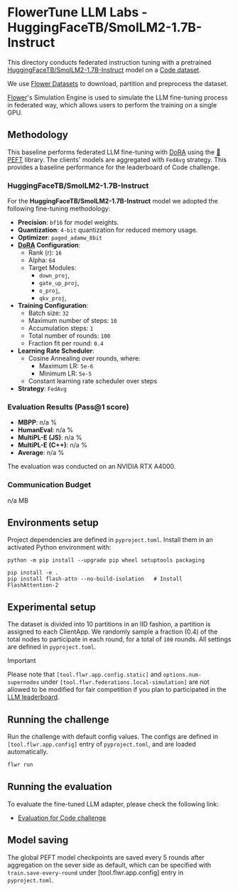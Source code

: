 # FlowerTune LLM Labs - HuggingFaceTB/SmolLM2-1.7B-Instruct

This directory conducts federated instruction tuning with a pretrained [HuggingFaceTB/SmolLM2-1.7B-Instruct](https://huggingface.co/HuggingFaceTB/SmolLM2-1.7B-Instruct) model on a [Code dataset](https://huggingface.co/datasets/flwrlabs/code-alpaca-20k).

We use [Flower Datasets](https://flower.dev/docs/datasets/) to download, partition and preprocess the dataset.

[Flower](https://flower.ai/)'s Simulation Engine is used to simulate the LLM fine-tuning process in federated way,
which allows users to perform the training on a single GPU.


## Methodology

This baseline performs federated LLM fine-tuning with [DoRA](https://arxiv.org/abs/2402.09353) using the [🤗PEFT](https://huggingface.co/docs/peft/en/index) library.
The clients' models are aggregated with `FedAvg` strategy.
This provides a baseline performance for the leaderboard of Code challenge.

### HuggingFaceTB/SmolLM2-1.7B-Instruct

For the **HuggingFaceTB/SmolLM2-1.7B-Instruct** model we adopted the following fine-tuning methodology:

- **Precision**: `bf16` for model weights.
- **Quantization**: `4-bit` quantization for reduced memory usage.
- **Optimizer**: `paged_adamw_8bit`
- **[DoRA](https://arxiv.org/abs/2402.09353) Configuration**:
  - Rank (r): `16`
  - Alpha: `64`
  - Target Modules:
    - `down_proj`,
    - `gate_up_proj`,
    - `o_proj`,
    - `qkv_proj`,
- **Training Configuration**:
  - Batch size: `32`
  - Maximum number of steps: `10`
  - Accumulation steps: `1`
  - Total number of rounds: `100`
  - Fraction fit per round: `0.4`
- **Learning Rate Scheduler**:
  - Cosine Annealing over rounds, where:
    - Maximum LR: `5e-6`
    - Minimum LR: `5e-5`
  - Constant learning rate scheduler over steps
- **Strategy**: `FedAvg`

### Evaluation Results (Pass@1 score)

- **MBPP**:  n/a %
- **HumanEval**: n/a %
- **MultiPL-E (JS)**: n/a %
- **MultiPL-E (C++)**: n/a %
- **Average**: n/a %

The evaluation was conducted on an NVIDIA RTX A4000.

### Communication Budget

n/a MB

## Environments setup

Project dependencies are defined in `pyproject.toml`. Install them in an activated Python environment with:

```shell
python -m pip install --upgrade pip wheel setuptools packaging

pip install -e .
pip install flash-attn --no-build-isolation   # Install FlashAttention-2
```

## Experimental setup

The dataset is divided into 10 partitions in an IID fashion, a partition is assigned to each ClientApp.
We randomly sample a fraction (0.4) of the total nodes to participate in each round, for a total of `100` rounds.
All settings are defined in `pyproject.toml`.

> [!IMPORTANT]
> Please note that `[tool.flwr.app.config.static]` and `options.num-supernodes` under `[tool.flwr.federations.local-simulation]` are not allowed to be modified for fair competition if you plan to participated in the [LLM leaderboard](https://flower.ai/benchmarks/llm-leaderboard).


## Running the challenge

Run the challenge with default config values.
The configs are defined in `[tool.flwr.app.config]` entry of `pyproject.toml`, and are loaded automatically.

```bash
flwr run
```

## Running the evaluation

To evaluate the fine-tuned LLM adapter, please check the following link:

-  [Evaluation for Code challenge](https://github.com/adap/flower/tree/main/benchmarks/flowertune-llm/evaluation/code)

## Model saving

The global PEFT model checkpoints are saved every 5 rounds after aggregation on the sever side as default, which can be specified with `train.save-every-round` under [tool.flwr.app.config] entry in `pyproject.toml`.
